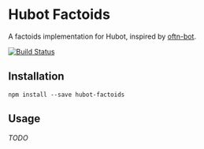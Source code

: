 # Hubot Factoids

A factoids implementation for Hubot, inspired by [oftn-bot](https://github.com/oftn/oftn-bot).

[![Build Status](https://travis-ci.org/therealklanni/hubot-factoids.png)](https://travis-ci.org/therealklanni/hubot-factoids)

## Installation

`npm install --save hubot-factoids`

## Usage

*TODO*
